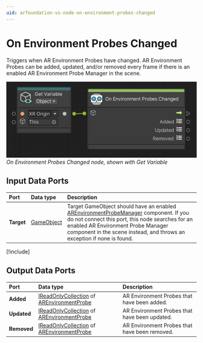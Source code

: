 ```yaml
---
uid: arfoundation-vs-node-on-environment-probes-changed
---
```

# On Environment Probes Changed

Triggers when AR Environment Probes have changed. AR Environment Probes can be added, updated, and/or removed every frame if there is an enabled AR Environment Probe Manager in the scene.

![On Environment Probes Changed](../../images/visual-scripting/vs-on-environment-probes-changed.png)<br/>*On Environment Probes Changed node, shown with Get Variable*

## Input Data Ports

| Port | Data type | Description |
| :--- | :-------- | :---------- |
| **Target** | [GameObject](xref:UnityEngine.GameObject) | Target GameObject should have an enabled [AREnvironmentProbeManager](xref:arfoundation-environment-probes#ar-environment-probe-manager-component) component. If you do not connect this port, this node searches for an enabled AR Environment Probe Manager component in the scene instead, and throws an exception if none is found. |

[!include[](snippets/get-variable-tip.md)]

## Output Data Ports

| Port | Data type | Description |
| :--- | :-------- | :---------- |
| **Added** | [IReadOnlyCollection](xref:System.Collections.Generic.IReadOnlyCollection`1) of [AREnvironmentProbe](xref:UnityEngine.XR.ARFoundation.AREnvironmentProbe) | AR Environment Probes that have been added. |
| **Updated** | [IReadOnlyCollection](xref:System.Collections.Generic.IReadOnlyCollection`1) of [AREnvironmentProbe](xref:UnityEngine.XR.ARFoundation.AREnvironmentProbe) | AR Environment Probes that have been updated. |
| **Removed** | [IReadOnlyCollection](xref:System.Collections.Generic.IReadOnlyCollection`1) of [AREnvironmentProbe](xref:UnityEngine.XR.ARFoundation.AREnvironmentProbe) | AR Environment Probes that have been removed. |

